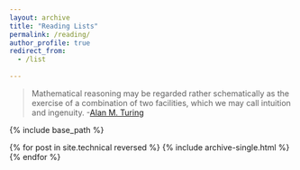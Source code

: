 ```yaml
---
layout: archive
title: "Reading Lists"
permalink: /reading/
author_profile: true
redirect_from:
  - /list
  
---
```


> Mathematical reasoning may be regarded rather schematically as the exercise of a combination of two facilities, which we may call intuition and ingenuity. 
> -[Alan M. Turing](https://en.wikiquote.org/wiki/Alan_Turing)

{% include base_path %}


{% for post in site.technical reversed %}
  {% include archive-single.html %}
{% endfor %}
